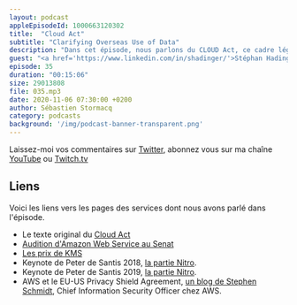 ```yaml
---
layout: podcast
appleEpisodeId: 1000663120302
title:  "Cloud Act"
subtitle: "Clarifying Overseas Use of Data"
description: "Dans cet épisode, nous parlons du CLOUD Act, ce cadre légal qui permet aux cours de justice des Etats-Unis d'Amérique, sous certaines conditions, de demander l'accès aux données stockées ou traitées sur les infrastrutures cloud. Nous clarifions la portée de ce texte, levons certains mythes à ce sujet et parlons du chiffrement de vos données dans le cloud AWS."
guest: "<a href='https://www.linkedin.com/in/shadinger/'>Stéphan Hadinger</a>, Directeur Technique, AWS France"
episode: 35
duration: "00:15:06"
size: 29013808 
file: 035.mp3  
date: 2020-11-06 07:30:00 +0200
author: Sébastien Stormacq
category: podcasts
background: '/img/podcast-banner-transparent.png'
---
```


Laissez-moi vos commentaires sur [Twitter](https://twitter.com/sebsto), abonnez vous sur ma chaîne [YouTube](https://www.youtube.com/sebsto) ou [Twitch.tv](https://www.twitch.tv/sebAWS)

## Liens

Voici les liens vers les pages des services dont nous avons parlé dans l'épisode.

- Le texte original du [Cloud Act](https://www.congress.gov/bill/115th-congress/senate-bill/2383/text)
- [Audition d'Amazon Web Service au Senat](http://videos.senat.fr/video.1287174_5d6c4586f4107.commission-d-enquete-souverainete-numerique) 
- [Les prix de KMS](https://aws.amazon.com/kms/pricing/)
- Keynote de Peter de Santis 2018, [la partie Nitro](https://www.youtube.com/watch?v=mDNHK-SzXEM&t=31m17s).
- Keynote de Peter de Santis 2019, [la partie Nitro](https://www.youtube.com/watch?v=GPUWATKe15E&t=16m28s).
- AWS et le EU-US Privacy Shield Agreement, [un blog de Stephen Schmidt](https://aws.amazon.com/blogs/security/customer-update-aws-and-the-eu-us-privacy-shield/), Chief Information Security Officer chez AWS.